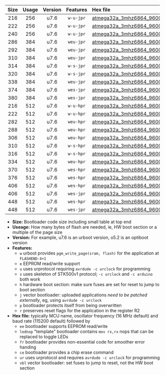 |Size|Usage|Version|Features|Hex file|
|:-:|:-:|:-:|:-:|:--|
|216|256|u7.6|`w-u-jpr`|[atmega32a_3mhz6864_9600bps_ur_vbl.hex](https://raw.githubusercontent.com/stefanrueger/urboot/main/atmega32a_3mhz6864_9600bps_ur_vbl.hex)|
|222|256|u7.6|`w-u-jpr`|[atmega32a_3mhz6864_9600bps_lednop_ur_vbl.hex](https://raw.githubusercontent.com/stefanrueger/urboot/main/atmega32a_3mhz6864_9600bps_lednop_ur_vbl.hex)|
|240|256|u7.6|`w-u-jpr`|[atmega32a_3mhz6864_9600bps_lednop_fr_ur_vbl.hex](https://raw.githubusercontent.com/stefanrueger/urboot/main/atmega32a_3mhz6864_9600bps_lednop_fr_ur_vbl.hex)|
|286|384|u7.6|`weu-jpr`|[atmega32a_3mhz6864_9600bps_ee_ur_vbl.hex](https://raw.githubusercontent.com/stefanrueger/urboot/main/atmega32a_3mhz6864_9600bps_ee_ur_vbl.hex)|
|292|384|u7.6|`weu-jpr`|[atmega32a_3mhz6864_9600bps_ee_lednop_ur_vbl.hex](https://raw.githubusercontent.com/stefanrueger/urboot/main/atmega32a_3mhz6864_9600bps_ee_lednop_ur_vbl.hex)|
|310|384|u7.6|`weu-jpr`|[atmega32a_3mhz6864_9600bps_ee_lednop_fr_ur_vbl.hex](https://raw.githubusercontent.com/stefanrueger/urboot/main/atmega32a_3mhz6864_9600bps_ee_lednop_fr_ur_vbl.hex)|
|314|384|u7.6|`w-s-jpr`|[atmega32a_3mhz6864_9600bps_vbl.hex](https://raw.githubusercontent.com/stefanrueger/urboot/main/atmega32a_3mhz6864_9600bps_vbl.hex)|
|320|384|u7.6|`w-s-jpr`|[atmega32a_3mhz6864_9600bps_lednop_vbl.hex](https://raw.githubusercontent.com/stefanrueger/urboot/main/atmega32a_3mhz6864_9600bps_lednop_vbl.hex)|
|338|384|u7.6|`weu-jpr`|[atmega32a_3mhz6864_9600bps_ee_lednop_fr_ce_ur_vbl.hex](https://raw.githubusercontent.com/stefanrueger/urboot/main/atmega32a_3mhz6864_9600bps_ee_lednop_fr_ce_ur_vbl.hex)|
|374|384|u7.6|`wes-jpr`|[atmega32a_3mhz6864_9600bps_ee_vbl.hex](https://raw.githubusercontent.com/stefanrueger/urboot/main/atmega32a_3mhz6864_9600bps_ee_vbl.hex)|
|380|384|u7.6|`wes-jpr`|[atmega32a_3mhz6864_9600bps_ee_lednop_vbl.hex](https://raw.githubusercontent.com/stefanrueger/urboot/main/atmega32a_3mhz6864_9600bps_ee_lednop_vbl.hex)|
|216|512|u7.6|`w-u-hpr`|[atmega32a_3mhz6864_9600bps_ur.hex](https://raw.githubusercontent.com/stefanrueger/urboot/main/atmega32a_3mhz6864_9600bps_ur.hex)|
|222|512|u7.6|`w-u-hpr`|[atmega32a_3mhz6864_9600bps_lednop_ur.hex](https://raw.githubusercontent.com/stefanrueger/urboot/main/atmega32a_3mhz6864_9600bps_lednop_ur.hex)|
|282|512|u7.6|`weu-hpr`|[atmega32a_3mhz6864_9600bps_ee_ur.hex](https://raw.githubusercontent.com/stefanrueger/urboot/main/atmega32a_3mhz6864_9600bps_ee_ur.hex)|
|288|512|u7.6|`weu-hpr`|[atmega32a_3mhz6864_9600bps_ee_lednop_ur.hex](https://raw.githubusercontent.com/stefanrueger/urboot/main/atmega32a_3mhz6864_9600bps_ee_lednop_ur.hex)|
|306|512|u7.6|`weu-hpr`|[atmega32a_3mhz6864_9600bps_ee_lednop_fr_ur.hex](https://raw.githubusercontent.com/stefanrueger/urboot/main/atmega32a_3mhz6864_9600bps_ee_lednop_fr_ur.hex)|
|310|512|u7.6|`w-s-hpr`|[atmega32a_3mhz6864_9600bps.hex](https://raw.githubusercontent.com/stefanrueger/urboot/main/atmega32a_3mhz6864_9600bps.hex)|
|316|512|u7.6|`w-s-hpr`|[atmega32a_3mhz6864_9600bps_lednop.hex](https://raw.githubusercontent.com/stefanrueger/urboot/main/atmega32a_3mhz6864_9600bps_lednop.hex)|
|334|512|u7.6|`weu-hpr`|[atmega32a_3mhz6864_9600bps_ee_lednop_fr_ce_ur.hex](https://raw.githubusercontent.com/stefanrueger/urboot/main/atmega32a_3mhz6864_9600bps_ee_lednop_fr_ce_ur.hex)|
|370|512|u7.6|`wes-hpr`|[atmega32a_3mhz6864_9600bps_ee.hex](https://raw.githubusercontent.com/stefanrueger/urboot/main/atmega32a_3mhz6864_9600bps_ee.hex)|
|376|512|u7.6|`wes-hpr`|[atmega32a_3mhz6864_9600bps_ee_lednop.hex](https://raw.githubusercontent.com/stefanrueger/urboot/main/atmega32a_3mhz6864_9600bps_ee_lednop.hex)|
|406|512|u7.6|`wes-hpr`|[atmega32a_3mhz6864_9600bps_ee_lednop_fr.hex](https://raw.githubusercontent.com/stefanrueger/urboot/main/atmega32a_3mhz6864_9600bps_ee_lednop_fr.hex)|
|406|512|u7.6|`wes-jpr`|[atmega32a_3mhz6864_9600bps_ee_lednop_fr_vbl.hex](https://raw.githubusercontent.com/stefanrueger/urboot/main/atmega32a_3mhz6864_9600bps_ee_lednop_fr_vbl.hex)|
|448|512|u7.6|`wes-hpr`|[atmega32a_3mhz6864_9600bps_ee_lednop_fr_ce.hex](https://raw.githubusercontent.com/stefanrueger/urboot/main/atmega32a_3mhz6864_9600bps_ee_lednop_fr_ce.hex)|
|448|512|u7.6|`wes-jpr`|[atmega32a_3mhz6864_9600bps_ee_lednop_fr_ce_vbl.hex](https://raw.githubusercontent.com/stefanrueger/urboot/main/atmega32a_3mhz6864_9600bps_ee_lednop_fr_ce_vbl.hex)|

- **Size:** Bootloader code size including small table at top end
- **Useage:** How many bytes of flash are needed, ie, HW boot section or a multiple of the page size
- **Version:** For example, u7.6 is an urboot version, o5.2 is an optiboot version
- **Features:**
  + `w` urboot provides `pgm_write_page(sram, flash)` for the application at `FLASHEND-4+1`
  + `e` EEPROM read/write support
  + `u` uses urprotocol requiring `avrdude -c urclock` for programming
  + `s` uses skeleton of STK500v1 protocol; `-c urclock` and `-c arduino` both work
  + `h` hardware boot section: make sure fuses are set for reset to jump to boot section
  + `j` vector bootloader: uploaded applications *need to be patched externally*, eg, using `avrdude -c urclock`
  + `p` bootloader protects itself from being overwritten
  + `r` preserves reset flags for the application in the register R2
- **Hex file:** typically MCU name, oscillator frequency (16 MHz default) and baud rate (115200 default) followed by
  + `ee` bootloader supports EEPROM read/write
  + `lednop` "template" bootloader contains `mov rx,rx` nops that can be replaced to toggle LEDs
  + `fr` bootloader provides non-essential code for smoother error handing
  + `ce` bootloader provides a chip erase command
  + `ur` uses urprotocol and requires `avrdude -c urclock` for programming
  + `vbl` vector bootloader: set fuses to jump to reset, not the HW boot section
